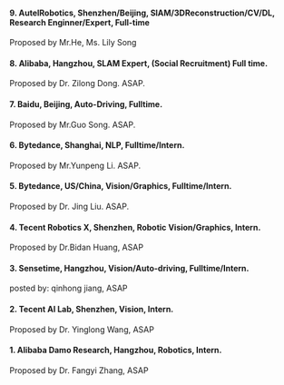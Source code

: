 
#### 9. AutelRobotics, Shenzhen/Beijing, SlAM/3DReconstruction/CV/DL, Research Enginner/Expert, Full-time
Proposed by Mr.He, Ms. Lily Song


#### 8. Alibaba, Hangzhou, SLAM Expert, (Social Recruitment) Full time.
Proposed by Dr. Zilong Dong. ASAP.


#### 7. Baidu, Beijing, Auto-Driving, Fulltime.
Proposed by Mr.Guo Song. ASAP.


#### 6. Bytedance, Shanghai, NLP, Fulltime/Intern.
Proposed by Mr.Yunpeng Li. ASAP.


#### 5. Bytedance, US/China, Vision/Graphics, Fulltime/Intern.
Proposed by Dr. Jing Liu. ASAP.


#### 4. Tecent Robotics X, Shenzhen, Robotic Vision/Graphics, Intern.
Proposed by Dr.Bidan Huang, ASAP


#### 3. Sensetime, Hangzhou, Vision/Auto-driving, Fulltime/Intern.
posted by: qinhong jiang, ASAP


#### 2. Tecent AI Lab, Shenzhen, Vision, Intern.
Proposed by Dr. Yinglong Wang, ASAP


#### 1. Alibaba Damo Research, Hangzhou, Robotics, Intern.
Proposed by Dr. Fangyi Zhang, ASAP
